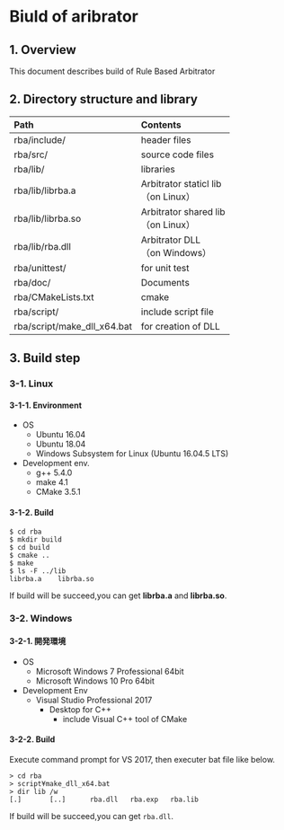 # Biuld of aribrator

## 1. Overview

This document describes build of Rule Based Arbitrator

## 2. Directory structure and library

|Path|Contents|
|:---|:---|
| rba/include/ | header files  |
| rba/src/ | source code files |
| rba/lib/ | libraries |
| rba/lib/librba.a | Arbitrator staticl lib<br>（on Linux） |
| rba/lib/librba.so | Arbitrator shared lib<br>（on Linux） |
| rba/lib/rba.dll | Arbitrator DLL<br>（on Windows） |
| rba/unittest/ | for unit test |
| rba/doc/ | Documents |
| rba/CMakeLists.txt | cmake |
| rba/script/ | include script file |
| rba/script/make_dll_x64.bat | for creation of DLL |


## 3. Build step

### 3-1. Linux 

#### 3-1-1. Environment

* OS
  - Ubuntu 16.04
  - Ubuntu 18.04
  - Windows Subsystem for Linux (Ubuntu 16.04.5 LTS)
* Development env.
  - g++ 5.4.0
  - make 4.1
  - CMake 3.5.1

#### 3-1-2. Build

```
$ cd rba
$ mkdir build
$ cd build
$ cmake ..
$ make
$ ls -F ../lib
librba.a    librba.so
```
If build will be succeed,you can get **librba.a** and **librba.so**.

### 3-2. Windows

#### 3-2-1. 開発環境

* OS
  - Microsoft Windows 7 Professional 64bit
  - Microsoft Windows 10 Pro 64bit
* Development Env
  - Visual Studio Professional 2017
    - Desktop for C++
      - include Visual C++ tool of CMake

#### 3-2-2. Build

Execute command prompt for VS 2017, then executer bat file like below.

```
> cd rba
> script¥make_dll_x64.bat
> dir lib /w
[.]       [..]      rba.dll   rba.exp   rba.lib
```

If build will be succeed,you can get ```rba.dll```.

